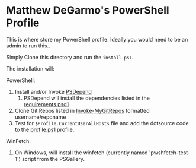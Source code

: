 # Matthew DeGarmo's PowerShell Profile
This is where store my PowerShell profile.
Ideally you would need to be an admin to run this..

Simply Clone this directory and run the `install.ps1`.

The installation will:

PowerShell:
1. Install and/or Invoke [PSDepend](https://github.com/RamblingCookieMonster/PSDepend)
   1. PSDepend will install the dependencies listed in the [requirements.psd1](./.config/powershell/requirements.psd1)
2. Clone Git Repos listed in [Invoke-MyGitRepos](./Install-MyGitRepos.ps1) formatted username/reponame
3. Test for `$Profile.CurrentUserAllHosts` file and add the dotsource code to the [profile.ps1](./PowerShell/profile.ps1) profile.

WinFetch:
1. On Windows, will install the winfetch (currently named 'pwshfetch-test-1') script from the PSGallery.
